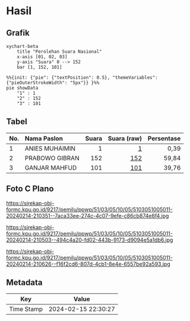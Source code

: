 # Hasil

## Grafik

```mermaid
xychart-beta
    title "Perolehan Suara Nasional"
    x-axis [01, 02, 03]
    y-axis "Suara" 0 --> 152
    bar [1, 152, 101]
```

```mermaid
%%{init: {"pie": {"textPosition": 0.5}, "themeVariables": {"pieOuterStrokeWidth": "5px"}} }%%
pie showData
    "1" : 1
    "2" : 152
    "3" : 101
```

## Tabel

| No. | Nama Paslon    | Suara | Suara (raw) | Persentase |
|:--- |:-------------- | -----:| -----------:| ----------:|
| 1   | ANIES MUHAIMIN | 1     | [1][p-1]    | 0,39       |
| 2   | PRABOWO GIBRAN | 152   | [152][p-2]  | 59,84      |
| 3   | GANJAR MAHFUD  | 101   | [101][p-3]  | 39,76      |


[p-1]: https://github.com/gigit-pemilu/pemilu-2024/blob/main/pilpres/hitung-suara/sub/51-bali/sub/03-badung/sub/05-kuta-selatan/sub/1005-tanjung-benoa/sub/011-tps/sub/paslon-1.txt
[p-2]: https://github.com/gigit-pemilu/pemilu-2024/blob/main/pilpres/hitung-suara/sub/51-bali/sub/03-badung/sub/05-kuta-selatan/sub/1005-tanjung-benoa/sub/011-tps/sub/paslon-2.txt
[p-3]: https://github.com/gigit-pemilu/pemilu-2024/blob/main/pilpres/hitung-suara/sub/51-bali/sub/03-badung/sub/05-kuta-selatan/sub/1005-tanjung-benoa/sub/011-tps/sub/paslon-3.txt

## Foto C Plano

https://sirekap-obj-formc.kpu.go.id/9217/pemilu/ppwp/51/03/05/10/05/5103051005011-20240214-210351--7aca33ee-274c-4c07-9efe-c86cb874e6f4.jpg

https://sirekap-obj-formc.kpu.go.id/9217/pemilu/ppwp/51/03/05/10/05/5103051005011-20240214-210503--494c4a20-fd02-443b-9173-d9094e5a1db6.jpg

https://sirekap-obj-formc.kpu.go.id/9217/pemilu/ppwp/51/03/05/10/05/5103051005011-20240214-210626--f16f2cd6-807d-4cb1-8e4e-6557be92a593.jpg


## Metadata

| Key        | Value               |
| ---------- | ------------------- |
| Time Stamp | 2024-02-15 22:30:27 |



